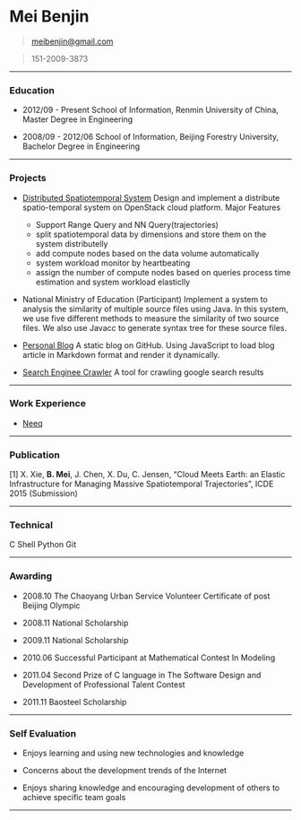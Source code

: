 # Mei Benjin

> [meibenjin@gmail.com](mailto:meibenjin@gmail.com)

> 151-2009-3873

----------------------------------------------------------

### Education

* 2012/09 - Present     School of Information, Renmin University of China, Master Degree in Engineering

* 2008/09 - 2012/06     School of Information, Beijing Forestry University, Bachelor Degree in Engineering

----------------------------------------------------------

### Projects

* [Distributed Spatiotemporal System](https://github.com/meibenjin/CloudIndex)
Design and implement a distribute spatio-temporal system on OpenStack cloud platform. 
Major Features
  * Support Range Query and NN Query(trajectories)
  * split spatiotemporal data by dimensions and store them on the system distributelly
  * add compute nodes based on the data volume automatically
  * system workload monitor by heartbeating
  * assign the number of compute nodes based on queries process time estimation and system workload elasticlly
  

* National Ministry of Education (Participant)
Implement a system to analysis the similarity of multiple source files using Java. In this system, we use five different methods to measure the similarity of two source files. We also use Javacc to generate syntax tree for these source files.

* [Personal Blog](https://github.com/meibenjin/meibenjin.github.io)
  A static blog on GitHub. Using JavaScript to load blog article in Markdown format and render it dynamically.

* [Search Enginee Crawler](https://github.com/meibenjin/GoogleSearchCrawler)
  A tool for crawling google search results

----------------------------------------------------------

### Work Experience

* [Neeq](http://www.neeq.com.cn/)
  
----------------------------------------------------------

### Publication

[1] X. Xie, **B. Mei**, J. Chen, X. Du, C. Jensen, “Cloud Meets Earth: an Elastic Infrastructure for Managing Massive Spatiotemporal Trajectories”, ICDE 2015 (Submission)

----------------------------------------------------------

### Technical

<span class ="label-success" >C</span>
<span class ="label-warning" >Shell</span>
<span class ="label-warning" >Python</span>
<span class ="label-warning" >Git</span>

----------------------------------------------------------

### Awarding

* 2008.10   The Chaoyang Urban Service Volunteer Certificate of post Beijing Olympic

* 2008.11   National Scholarship

* 2009.11   National Scholarship

* 2010.06   Successful Participant at Mathematical Contest In Modeling

* 2011.04   Second Prize of C language in The Software Design and Development of Professional Talent Contest

* 2011.11   Baosteel Scholarship

----------------------------------------------------------

### Self Evaluation

* Enjoys learning and using new technologies and knowledge

* Concerns about the development trends of the Internet

* Enjoys sharing knowledge and encouraging development of others to achieve specific team goals

----------------------------------------------------------

